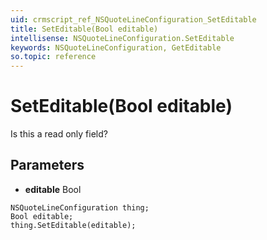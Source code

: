 ```yaml
---
uid: crmscript_ref_NSQuoteLineConfiguration_SetEditable
title: SetEditable(Bool editable)
intellisense: NSQuoteLineConfiguration.SetEditable
keywords: NSQuoteLineConfiguration, GetEditable
so.topic: reference
---
```


# SetEditable(Bool editable)

Is this a read only field?

## Parameters

* **editable** Bool

```crmscript
NSQuoteLineConfiguration thing;
Bool editable;
thing.SetEditable(editable);
```

